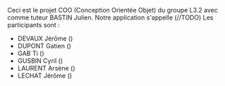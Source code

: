 Ceci est le projet COO (Conception Orientée Objet) du groupe L3.2 avec comme tuteur BASTIN Julien. Notre application s'appelle (//TODO)
Les participants sont :
  - DEVAUX Jérôme ()
  - DUPONT Gatien ()
  - GAB Ti ()
  - GUSBIN Cyril ()
  - LAURENT Arsène ()
  - LECHAT Jérôme ()
